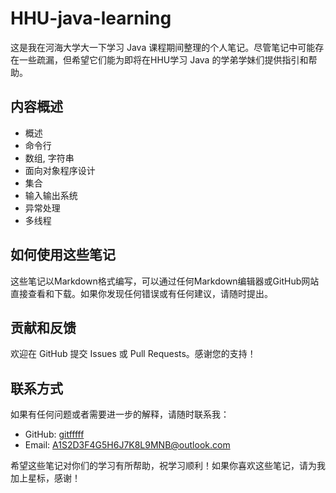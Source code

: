 # HHU-java-learning

这是我在河海大学大一下学习 Java 课程期间整理的个人笔记。尽管笔记中可能存在一些疏漏，但希望它们能为即将在HHU学习 Java 的学弟学妹们提供指引和帮助。

## 内容概述
- 概述
- 命令行
- 数组, 字符串
- 面向对象程序设计
- 集合
- 输入输出系统
- 异常处理
- 多线程

## 如何使用这些笔记

这些笔记以Markdown格式编写，可以通过任何Markdown编辑器或GitHub网站直接查看和下载。如果你发现任何错误或有任何建议，请随时提出。

## 贡献和反馈

欢迎在 GitHub 提交 Issues 或 Pull Requests。感谢您的支持！

## 联系方式

如果有任何问题或者需要进一步的解释，请随时联系我：

- GitHub: [gitfffff](https://github.com/gitfffff)
- Email: A1S2D3F4G5H6J7K8L9MNB@outlook.com

希望这些笔记对你们的学习有所帮助，祝学习顺利！如果你喜欢这些笔记，请为我加上星标，感谢！
